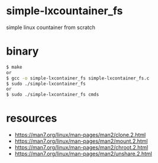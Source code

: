 # simple-lxcountainer_fs
simple linux countainer from scratch


# binary

```bash
$ make
or
$ gcc -o simple-lxcontainer_fs simple-lxcontainer_fs.c
$ sudo ./simple-lxcontainer_fs
or
$ sudo ./simple-lxcontainer_fs cmds
```

# resources
- https://man7.org/linux/man-pages/man2/clone.2.html
- https://man7.org/linux/man-pages/man2/mount.2.html
- https://man7.org/linux/man-pages/man2/chroot.2.html
- https://man7.org/linux/man-pages/man2/unshare.2.html
